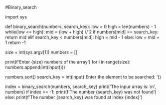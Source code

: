 #Binary_search

import sys

def binary_search(numbers, search_key):
    low = 0
    high = len(numbers) - 1
    while(low <= high):
        mid = (low + high) // 2
        if numbers[mid] == search_key:
            return mid
        elif search_key < numbers[mid]:
            high = mid - 1
        else:
            low = mid + 1
    return -1

size = int(sys.argv[1])
numbers = []

print(f'Enter {size} numbers of the array')
for i in range(size):
    numbers.append(int(input()))

numbers.sort()
search_key = int(input('Enter the element to be searched: '))

index = binary_search(numbers, search_key)
print('The inpur array is: \n', numbers)
if index == -1:
    print(f'The number {search_key} was not found')
else:
    print(f'The number {search_key} was found at index {index}')
